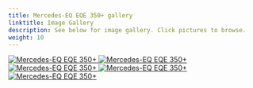 ```yaml
---
title: Mercedes-EQ EQE 350+ gallery
linktitle: Image Gallery
description: See below for image gallery. Click pictures to browse.
weight: 10
---
```

<!-- markdownlint-disable MD033 -->
<div class="pswp-gallery pswp-gallery--single-column" id="my-gallery">
<a href="https://media.evkx.net/multimedia/models/mercedes/eqe/eqe_350+/charging_1.jpg"
data-pswp-src="https://media.evkx.net/multimedia/models/mercedes/eqe/eqe_350+/charging_1.jpg"
data-pswp-width="3000"
data-pswp-height="2000" 
target="_blank">
<img src="https://media.evkx.net/multimedia/models/mercedes/eqe/eqe_350+/charging_1_st.jpg" alt="Mercedes-EQ EQE 350+" />
</a>
<a href="https://media.evkx.net/multimedia/models/mercedes/eqe/eqe_350+/frontseats_1.jpg"
data-pswp-src="https://media.evkx.net/multimedia/models/mercedes/eqe/eqe_350+/frontseats_1.jpg"
data-pswp-width="3000"
data-pswp-height="2000" 
target="_blank">
<img src="https://media.evkx.net/multimedia/models/mercedes/eqe/eqe_350+/frontseats_1_st.jpg" alt="Mercedes-EQ EQE 350+" />
</a>
<a href="https://media.evkx.net/multimedia/models/mercedes/eqe/eqe_350+/main_1.jpg"
data-pswp-src="https://media.evkx.net/multimedia/models/mercedes/eqe/eqe_350+/main_1.jpg"
data-pswp-width="3000"
data-pswp-height="1687" 
target="_blank">
<img src="https://media.evkx.net/multimedia/models/mercedes/eqe/eqe_350+/main_1_st.jpg" alt="Mercedes-EQ EQE 350+" />
</a>
<a href="https://media.evkx.net/multimedia/models/mercedes/eqe/eqe_350+/screens_1.jpg"
data-pswp-src="https://media.evkx.net/multimedia/models/mercedes/eqe/eqe_350+/screens_1.jpg"
data-pswp-width="3000"
data-pswp-height="2001" 
target="_blank">
<img src="https://media.evkx.net/multimedia/models/mercedes/eqe/eqe_350+/screens_1_st.jpg" alt="Mercedes-EQ EQE 350+" />
</a>
<a href="https://media.evkx.net/multimedia/models/mercedes/eqe/eqe_350+/trunk_1.jpg"
data-pswp-src="https://media.evkx.net/multimedia/models/mercedes/eqe/eqe_350+/trunk_1.jpg"
data-pswp-width="3000"
data-pswp-height="2000" 
target="_blank">
<img src="https://media.evkx.net/multimedia/models/mercedes/eqe/eqe_350+/trunk_1_st.jpg" alt="Mercedes-EQ EQE 350+" />
</a>
</div>
<script type="module">
  import PhotoSwipeLightbox from '/js/photoswipe-lightbox.esm.js';
    const lightbox = new PhotoSwipeLightbox({
       gallery: '#my-gallery',
        children: 'a',
        pswpModule: () => import('/js/photoswipe.esm.js')
    });
lightbox.init();
</script>
